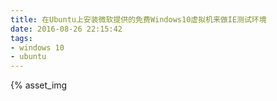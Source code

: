 ```yaml
---
title: 在Ubuntu上安装微软提供的免费Windows10虚拟机来做IE测试环境
date: 2016-08-26 22:15:42
tags: 
- windows 10 
- ubuntu  
---
```


{% asset_img 
